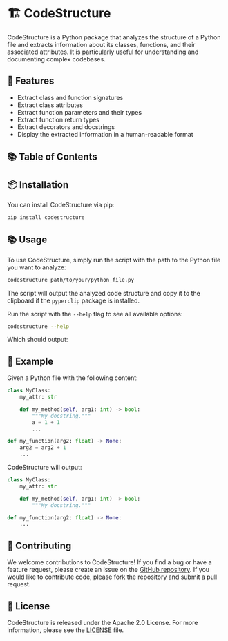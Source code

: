 # 🏗️ CodeStructure

CodeStructure is a Python package that analyzes the structure of a Python file and extracts information about its classes, functions, and their associated attributes.
It is particularly useful for understanding and documenting complex codebases.

## 🌟 Features

- Extract class and function signatures
- Extract class attributes
- Extract function parameters and their types
- Extract function return types
- Extract decorators and docstrings
- Display the extracted information in a human-readable format

## :books: Table of Contents

<!-- START doctoc generated TOC please keep comment here to allow auto update -->
<!-- DON'T EDIT THIS SECTION, INSTEAD RE-RUN doctoc TO UPDATE -->


<!-- END doctoc generated TOC please keep comment here to allow auto update -->


## 📦 Installation

You can install CodeStructure via pip:

```bash
pip install codestructure
```

## 📚 Usage

To use CodeStructure, simply run the script with the path to the Python file you want to analyze:

```bash
codestructure path/to/your/python_file.py
```

The script will output the analyzed code structure and copy it to the clipboard if the `pyperclip` package is installed.

Run the script with the `--help` flag to see all available options:

```bash markdown-code-runner
codestructure --help
```
Which should output:

<!-- OUTPUT:START -->
<!-- OUTPUT:END -->

## 📝 Example

Given a Python file with the following content:

```python
class MyClass:
    my_attr: str

    def my_method(self, arg1: int) -> bool:
        """My docstring."""
        a = 1 + 1
        ...

def my_function(arg2: float) -> None:
    arg2 = arg2 + 1
    ...
```

CodeStructure will output:

```python
class MyClass:
    my_attr: str

    def my_method(self, arg1: int) -> bool:
        """My docstring."""

def my_function(arg2: float) -> None:
    ...
```

## 👥 Contributing

We welcome contributions to CodeStructure! If you find a bug or have a feature request, please create an issue on the [GitHub repository](https://github.com/basnijholt/codestructure). If you would like to contribute code, please fork the repository and submit a pull request.

## 📄 License

CodeStructure is released under the Apache 2.0 License. For more information, please see the [LICENSE](LICENSE) file.
